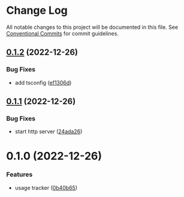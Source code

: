 # Change Log

All notable changes to this project will be documented in this file.
See [Conventional Commits](https://conventionalcommits.org) for commit guidelines.

## [0.1.2](https://github.com/mariusz-kabala/homeAutomation/compare/@home/usage-tracker@0.1.1...@home/usage-tracker@0.1.2) (2022-12-26)


### Bug Fixes

* add tsconfig ([ef1306d](https://github.com/mariusz-kabala/homeAutomation/commit/ef1306dead9bc48f51c9ddbd06c4472864851e83))





## [0.1.1](https://github.com/mariusz-kabala/homeAutomation/compare/@home/usage-tracker@0.1.0...@home/usage-tracker@0.1.1) (2022-12-26)


### Bug Fixes

* start http server ([24ada26](https://github.com/mariusz-kabala/homeAutomation/commit/24ada26cb8991f4cec5d502709fd23765d3ea76f))





# 0.1.0 (2022-12-26)


### Features

* usage tracker ([0b40b65](https://github.com/mariusz-kabala/homeAutomation/commit/0b40b657574f3889c9f630c4fe9f173c037876e7))
